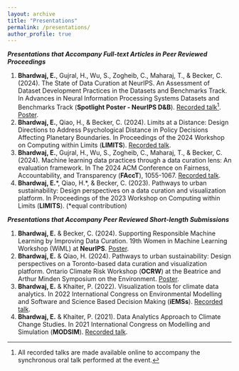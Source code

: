 ```yaml
---
layout: archive
title: "Presentations"
permalink: /presentations/
author_profile: true
---
```


***Presentations that Accompany Full-text Articles in Peer Reviewed Proceedings***
1. **Bhardwaj, E.**, Gujral, H., Wu, S., Zogheib, C., Maharaj, T., & Becker, C. (2024). The State of
Data Curation at NeurIPS. An Assessment of Dataset Development Practices in the Datasets and
Benchmarks Track. In Advances in Neural Information Processing Systems Datasets and
Benchmarks Track (**Spotlight Poster - NeurIPS D&B**). [Recorded talk](https://youtu.be/uLsfFjbERAI?si=lAOJKbDGrhXnv5GR)[^1]. [Poster](https://eshtab.github.io/files/NeurIPS24_poster.pdf).
2. **Bhardwaj, E.**, Qiao, H., & Becker, C. (2024). Limits at a Distance: Design Directions to Address
Psychological Distance in Policy Decisions Affecting Planetary Boundaries. In Proceedings of
the 2024 Workshop on Computing within Limits (**LIMITS**). [Recorded talk](https://youtu.be/emIIKWG12YM?si=r4qTFzPay-lPNJJb).
3. **Bhardwaj, E.**, Gujral, H., Wu, S., Zogheib, C., Maharaj, T., & Becker, C. (2024). Machine
learning data practices through a data curation lens: An evaluation framework. In The 2024 ACM
Conference on Fairness, Accountability, and Transparency (**FAccT**), 1055-1067. [Recorded talk](https://youtu.be/C5VwJBE31JY?si=lVISOEdFJrsZ_D9-).
4. **Bhardwaj, E.**\*, Qiao, H.\*, & Becker, C. (2023). Pathways to urban sustainability: Design
perspectives on a data curation and visualization platform. In Proceedings of the 2023 Workshop
on Computing within Limits (**LIMITS**). (\*equal contribution)

***Presentations that Accompany Peer Reviewed Short-length Submissions***
1. **Bhardwaj, E.** & Becker, C. (2024). Supporting Responsible Machine Learning by Improving
Data Curation. 19th Women in Machine Learning Workshop (WiML) at **NeurIPS**. [Poster](https://eshtab.github.io/files/WiML_poster.pdf).
2. **Bhardwaj, E.** & Qiao, H. (2024). Pathways to urban sustainability: Design perspectives on a
Toronto-based data curation and visualization platform. Ontario Climate Risk Workshop
(**OCRW**) at the Beatrice and Arthur Minden Symposium on the Environment. [Poster](https://eshtab.github.io/files/OCRW_poster.pdf).
3. **Bhardwaj, E.** & Khaiter, P. (2022). Visualization tools for climate data analytics. In 2022
International Congress on Environmental Modelling and Software and Science Based Decision
Making (**iEMSs**). [Recorded talk](https://youtu.be/VddSKXl2kXg).
4. **Bhardwaj, E.** & Khaiter, P. (2021). Data Analytics Approach to Climate Change Studies. In
2021 International Congress on Modelling and Simulation (**MODSIM**). [Recorded talk](https://youtu.be/-ke-ZYI01DA).



[^1]: All recorded talks are made available online to accompany the synchronous oral talk performed at the event.